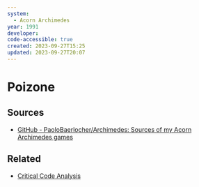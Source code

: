 ```yaml
---
system:
  - Acorn Archimedes
year: 1991
developer: 
code-accessible: true
created: 2023-09-27T15:25
updated: 2023-09-27T20:07
---
```

# Poizone


## Sources
- [GitHub - PaoloBaerlocher/Archimedes: Sources of my Acorn Archimedes games](https://github.com/PaoloBaerlocher/Archimedes)

## Related
- [Critical Code Analysis](notes/Critical%20Code%20Analysis.md)